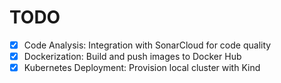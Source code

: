 # TODO

- [x] Code Analysis: Integration with SonarCloud for code quality
- [x] Dockerization: Build and push images to Docker Hub
- [x] Kubernetes Deployment: Provision local cluster with Kind